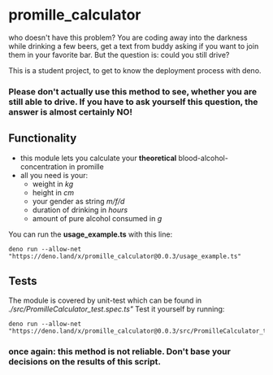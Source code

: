 # promille_calculator

who doesn't have this problem? You are coding away into the darkness while drinking a few beers, get a text from buddy asking if you want to join them in your favorite bar. But the question is: could you still drive?

This is a student project, to get to know the deployment process with deno. 

### Please don't actually use this method to see, whether you are still able to drive. If you have to ask yourself this question, the answer is almost certainly **NO**!




## Functionality

- this module lets you calculate your **theoretical** blood-alcohol-concentration in promille
- all you need is your:
  - weight in *kg*
  - height in *cm*
  - your gender as string *m/f/d*
  - duration of drinking in *hours*
  - amount of pure alcohol consumed in *g*



You can run the **usage_example.ts** with this line: 

````
deno run --allow-net "https://deno.land/x/promille_calculator@0.0.3/usage_example.ts"
````


## Tests

The module is covered by unit-test which can be found in *./src/PromilleCalculator_test.spec.ts"*
Test it yourself by running:

````
deno run --allow-net "https://deno.land/x/promille_calculator@0.0.3/src/PromilleCalculator_test.spec.ts"
````


### once again: this method is not reliable. Don't base your decisions on the results of this script.
